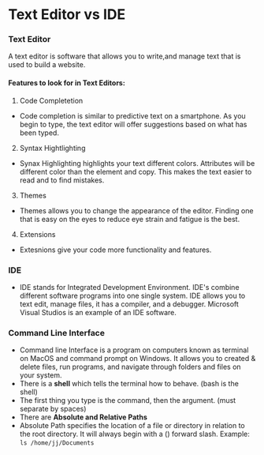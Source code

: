 # Text Editor vs IDE

### Text Editor
A text editor is software that allows you to write,and manage text that is used to build a website. 

#### Features to look for in Text Editors:
1. Code Completetion
  - Code completion is similar to predictive text on a smartphone. As you begin to type, the text editor will offer suggestions based on what has been typed.

2. Syntax Hightlighting
  - Synax Highlighting highlights your text different colors. Attributes will be different color than the element and copy. This makes the text easier to read and to find mistakes.

3. Themes
  - Themes allows you to change the appearance of the editor. Finding one that is easy on the eyes to reduce eye strain and fatigue is the best. 

4. Extensions
  - Extesnions give your code more functionality and features.

### IDE
* IDE stands for Integrated Development Environment. IDE's combine different software programs into one single system. IDE allows you to text edit, manage files, it has a compiler, and a debugger. Microsoft Visual Studios is an example of an IDE software. 
 
### Command Line Interface
* Command line Interface is a program on computers known as terminal on MacOS and command prompt on Windows. It allows you to created & delete files, run programs, and navigate through folders and files on your system. 
* There is a **shell** which tells the terminal how to behave. (bash is the shell) 
* The first thing you type is the command, then the argument. (must separate by spaces)
* There are **Absolute and Relative Paths** 
* Absolute Path specifies the location of a file or directory in relation to the root directory. It will always begin with a (\) forward slash. Example: ```ls /home/jj/Documents```

      

      
